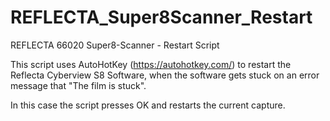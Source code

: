 # REFLECTA_Super8Scanner_Restart
REFLECTA 66020 Super8-Scanner - Restart Script

This script uses AutoHotKey (https://autohotkey.com/) to restart the Reflecta Cyberview S8 Software, when the software gets stuck on an error message that "The film is stuck".

In this case the script presses OK and restarts the current capture.
